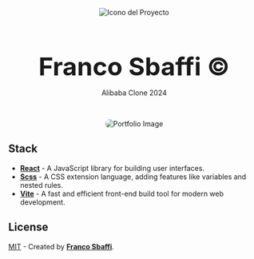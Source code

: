 <div align="center">
  
![Icono del Proyecto](https://github.com/FrancoSbaffi/Portfolio/assets/99909205/30fc803e-aabb-4af6-84e1-33fcf6e60ad8)

</div>

<h3 align="center" style="margin-bottom: 0; font-size: 50px;">
  Franco Sbaffi &copy;
</h3>

<p align="center">
  Alibaba Clone 2024
</p>
<br>
<div align="center">
  
<img src="https://github.com/FrancoSbaffi/AlibabaClone/assets/99909205/409748ce-14d9-4b95-955d-2651d4d26ff5"
 alt="Portfolio Image" style="border-radius: 10px;">
  
</div>

## Stack

- [**React**](https://reactjs.org/) - A JavaScript library for building user interfaces.
- [**Scss**](https://sass-lang.com/) - A CSS extension language, adding features like variables and nested rules.
- [**Vite**](https://vitejs.dev/) - A fast and efficient front-end build tool for modern web development.

##  License

[MIT](#) - Created by [**Franco Sbaffi**](https://www.linkedin.com/in/franco-sbaffi/).
